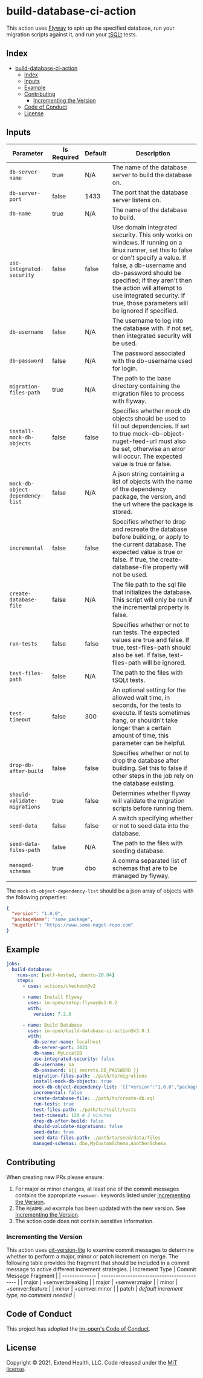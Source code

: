# build-database-ci-action

This action uses [Flyway](https://flywaydb.org/) to spin up the specified database, run your migration scripts against it, and run your [tSQLt](https://tsqlt.org/) tests. 

## Index

- [build-database-ci-action](#build-database-ci-action)
  - [Index](#index)
  - [Inputs](#inputs)
  - [Example](#example)
  - [Contributing](#contributing)
    - [Incrementing the Version](#incrementing-the-version)
  - [Code of Conduct](#code-of-conduct)
  - [License](#license)

## Inputs
| Parameter                        | Is Required | Default | Description                                                                                                                                                                                                                                                                                                                        |
| -------------------------------- | ----------- | ------- | ---------------------------------------------------------------------------------------------------------------------------------------------------------------------------------------------------------------------------------------------------------------------------------------------------------------------------------- |
| `db-server-name`                 | true        | N/A     | The name of the database server to build the database on.                                                                                                                                                                                                                                                                          |
| `db-server-port`                 | false       | 1433    | The port that the database server listens on.                                                                                                                                                                                                                                                                                      |
| `db-name`                        | true        | N/A     | The name of the database to build.                                                                                                                                                                                                                                                                                                 |
| `use-integrated-security`        | false       | false   | Use domain integrated security. This only works on windows. If running on a linux runner, set this to false or don't specify a value. If false, a db-username and db-password should be specified; if they aren't then the action will attempt to use integrated security. If true, those parameters will be ignored if specified. |
| `db-username`                    | false       | N/A     | The username to log into the database with. If not set, then integrated security will be used.                                                                                                                                                                                                                                     |
| `db-password`                    | false       | N/A     | The password associated with the db-username used for login.                                                                                                                                                                                                                                                                       |
| `migration-files-path`           | true        | N/A     | The path to the base directory containing the migration files to process with flyway.                                                                                                                                                                                                                                              |
| `install-mock-db-objects`        | false       | false   | Specifies whether mock db objects should be used to fill out dependencies. If set to true mock-db-object-nuget-feed-url must also be set, otherwise an error will occur. The expected value is true or false.                                                                                                                      |
| `mock-db-object-dependency-list` | false       | N/A     | A json string containing a list of objects with the name of the dependency package, the version, and the url where the package is stored.                                                                                                                                                                                          |
| `incremental`                    | false       | false   | Specifies whether to drop and recreate the database before building, or apply to the current database. The expected value is true or false. If true, the create-database-file property will not be used.                                                                                                                           |
| `create-database-file`           | false       | N/A     | The file path to the sql file that initializes the database. This script will only be run if the incremental property is false.                                                                                                                                                                                                    |
| `run-tests`                      | false       | false   | Specifies whether or not to run tests. The expected values are true and false. If true, test-files-path should also be set. If false, test-files-path will be ignored.                                                                                                                                                             |
| `test-files-path`                | false       | N/A     | The path to the files with tSQLt tests.                                                                                                                                                                                                                                                                                            |
| `test-timeout`                   | false       | 300     | An optional setting for the allowed wait time, in seconds, for the tests to execute. If tests sometimes hang, or shouldn't take longer than a certain amount of time, this parameter can be helpful.                                                                                                                               |
| `drop-db-after-build`            | false       | false   | Specifies whether or not to drop the database after building. Set this to false if other steps in the job rely on the database existing.                                                                                                                                                                                           |
| `should-validate-migrations`     | true        | false   | Determines whether flyway will validate the migration scripts before running them.                                                                                                                                                                                                                                                 |
| `seed-data`                      | false       | false   | A switch specifying whether or not to seed data into the database.                                                                                                                                                                                                                                                                 |
| `seed-data-files-path`           | false       | N/A     | The path to the files with seeding database.                                                                                                                                                                                                                                                                                       |
| `managed-schemas`                | true        | dbo     | A comma separated list of schemas that are to be managed by flyway.                                                                                                                                                                                                                                                                |

The `mock-db-object-dependency-list` should be a json array of objects with the following properties:
```json
{
  "version": "1.0.0",
  "packageName": "some_package",
  "nugetUrl": "https://www.some-nuget-repo.com"
}
```

## Example

```yml
jobs:
  build-database:
    runs-on: [self-hosted, ubuntu-20.04]
    steps:
      - uses: actions/checkout@v2

      - name: Install Flyway
        uses: im-open/setup-flyway@v1.0.2
        with:
          version: 7.2.0

      - name: Build Database
        uses: im-open/build-database-ci-action@v3.0.1
        with:
          db-server-name: localhost
          db-server-port: 1433
          db-name: MyLocalDB
          use-integrated-security: false
          db-username: sa
          db-password: ${{ secrets.DB_PASSWORD }}
          migration-files-path: ./path/to/migrations
          install-mock-db-objects: true
          mock-db-object-dependency-list: '[{"version":"1.0.0","packageName":"dbo.Something","nugetUrl":"https://nuget.pkg.github.com/my-org/my-repo/dbo.Something.nupkg"},{"version":"1.2.0","packageName":"dbo.SomeOtherThing","nugetUrl":"https://nuget.pkg.github.com/my-org/my-repo/dbo.SomeOtherThing.nupkg"}]'
          incremental: false
          create-database-file: ./path/to/create-db.sql
          run-tests: true
          test-files-path: ./path/to/tsqlt/tests
          test-timeout: 120 # 2 minutes
          drop-db-after-build: false
          should-validate-migrations: false
          seed-data: true
          seed-data-files-path: ./path/to/seed/data/files
          managed-schemas: dbo,MyCustomSchema,AnotherSchema

```


## Contributing

When creating new PRs please ensure:
1. For major or minor changes, at least one of the commit messages contains the appropriate `+semver:` keywords listed under [Incrementing the Version](#incrementing-the-version).
2. The `README.md` example has been updated with the new version.  See [Incrementing the Version](#incrementing-the-version).
3. The action code does not contain sensitive information.

### Incrementing the Version

This action uses [git-version-lite] to examine commit messages to determine whether to perform a major, minor or patch increment on merge.  The following table provides the fragment that should be included in a commit message to active different increment strategies.
| Increment Type | Commit Message Fragment                     |
| -------------- | ------------------------------------------- |
| major          | +semver:breaking                            |
| major          | +semver:major                               |
| minor          | +semver:feature                             |
| minor          | +semver:minor                               |
| patch          | *default increment type, no comment needed* |

## Code of Conduct

This project has adopted the [im-open's Code of Conduct](https://github.com/im-open/.github/blob/master/CODE_OF_CONDUCT.md).

## License

Copyright &copy; 2021, Extend Health, LLC. Code released under the [MIT license](LICENSE).

[git-version-lite]: https://github.com/im-open/git-version-lite
